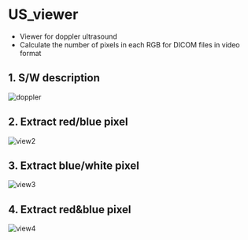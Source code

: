 # US_viewer
  - Viewer for doppler ultrasound 
  - Calculate the number of pixels in each RGB for DICOM files in video format

## 1. S/W description
![doppler](https://user-images.githubusercontent.com/49828672/128625751-63c2fe45-fb20-41f6-9070-823fd455a810.png)

## 2. Extract red/blue pixel
![view2](https://user-images.githubusercontent.com/49828672/128625797-0d2159cb-96b6-4adf-ad52-1b9c7bffa431.pngg)

## 3. Extract blue/white pixel
![view3](https://user-images.githubusercontent.com/49828672/128625800-83e27a57-7e63-4f9e-a75e-bdcf2f463a39.png)

## 4. Extract red&blue pixel
![view4](https://user-images.githubusercontent.com/49828672/128625808-0b35ea92-62ff-4885-9fe5-a1fad517123d.png)
